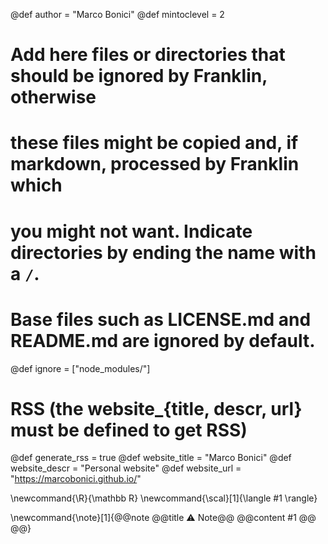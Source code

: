 <!--
Add here global page variables to use throughout your website.
-->
@def author = "Marco Bonici"
@def mintoclevel = 2

# Add here files or directories that should be ignored by Franklin, otherwise
# these files might be copied and, if markdown, processed by Franklin which
# you might not want. Indicate directories by ending the name with a `/`.
# Base files such as LICENSE.md and README.md are ignored by default.
@def ignore = ["node_modules/"]

# RSS (the website_{title, descr, url} must be defined to get RSS)
@def generate_rss = true
@def website_title = "Marco Bonici"
@def website_descr = "Personal website"
@def website_url   = "https://marcobonici.github.io/"

<!--
Add here global latex commands to use throughout your pages.
-->
\newcommand{\R}{\mathbb R}
\newcommand{\scal}[1]{\langle #1 \rangle}

\newcommand{\note}[1]{@@note @@title ⚠ Note@@ @@content #1 @@ @@}